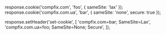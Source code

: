 response.cookie('compfix.com', 'foo', { sameSite: 'lax' });
response.cookie('compfix.com.ua', 'bar', { sameSite: 'none', secure: true });

response.setHeader('set-cookie', [
  'compfix.com=bar; SameSite=Lax',
  'compfix.com.ua=foo; SameSite=None; Secure',
]);
